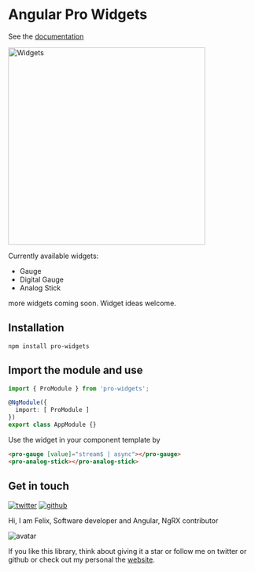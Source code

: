 # Angular Pro Widgets

See the [documentation](https://ngfelixl.github.io/pro-widgets)

<img src="https://github.com/ngfelixl/pro-widgets/blob/master/img/demo.PNG?raw=true" alt="Widgets" width="400px">

Currently available widgets:

- Gauge
- Digital Gauge
- Analog Stick

more widgets coming soon. Widget ideas welcome.

## Installation 

```
npm install pro-widgets
```

## Import the module and use

```typescript
import { ProModule } from 'pro-widgets';

@NgModule({
  import: [ ProModule ]
})
export class AppModule {}
```

Use the widget in your component template by

```html
<pro-gauge [value]="stream$ | async"></pro-gauge>
<pro-analog-stick></pro-analog-stick>
```

## Get in touch

[![twitter](https://img.shields.io/badge/twitter-%40ngfelixl-blue.svg?logo=twitter)](https://twitter.com/intent/follow?screen_name=ngfelixl)
[![github](https://img.shields.io/badge/github-%40ngfelixl-blue.svg?logo=github)](https://github.com/ngfelixl)

Hi, I am Felix,
Software developer and Angular, NgRX contributor

![avatar](https://avatars2.githubusercontent.com/u/24190530?s=200&v=4)

If you like this library, think about giving it a star or follow me on twitter or github or check out my personal
the [website](https://felixlemke.com).